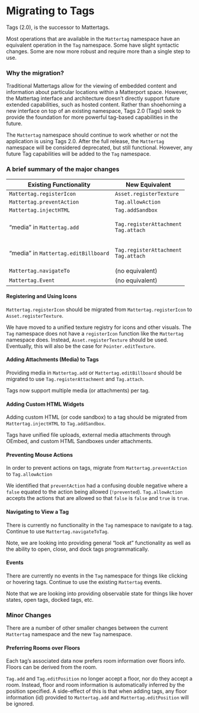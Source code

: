 # Migrating to Tags

Tags (2.0), is the successor to Mattertags.

Most operations that are available in the `Mattertag` namespace have an equivalent operation in the `Tag` namespace. Some have slight syntactic changes. Some are now more robust and require more than a single step to use.

### Why the migration?

Traditional Mattertags allow for the viewing of embedded content and information about particular locations within a Matterport space. However, the Mattertag interface and architecture doesn’t directly support future extended capabilities, such as hosted content. Rather than shoehorning a new interface on top of an existing namespace, Tags 2.0 (Tags) seek to provide the foundation for more powerful tag-based capabilities in the future.

The `Mattertag` namespace should continue to work whether or not the application is using Tags 2.0. After the full release, the `Mattertag` namespace will be considered deprecated, but still functional. However, any future Tag capabilities will be added to the `Tag` namespace.

### A brief summary of the major changes

| Existing Functionality               | New Equivalent                                                        |
| ------------------------------------ | --------------------------------------------------------------------- |
| `Mattertag.registerIcon`             | `Asset.registerTexture`                                               |
| `Mattertag.preventAction`            | `Tag.allowAction`                                                     |
| `Mattertag.injectHTML`               | `Tag.addSandbox`                                                      |
| “media” in `Mattertag.add`           | <p><code>Tag.registerAttachment</code><br><code>Tag.attach</code></p> |
| “media” in `Mattertag.editBillboard` | <p><code>Tag.registerAttachment</code><br><code>Tag.attach</code></p> |
| `Mattertag.navigateTo`               | (no equivalent)                                                       |
| `Mattertag.Event`                    | (no equivalent)                                                       |

#### Registering and Using Icons

`Mattertag.registerIcon` should be migrated from `Mattertag.registerIcon` to `Asset.registerTexture`.

We have moved to a unified texture registry for icons and other visuals. The `Tag` namespace does not have a `registerIcon` function like the `Mattertag` namespace does. Instead, `Asset.registerTexture` should be used. Eventually, this will also be the case for `Pointer.editTexture`.

#### Adding Attachments (Media) to Tags

Providing media in `Mattertag.add` or `Mattertag.editBillboard` should be migrated to use `Tag.registerAttachment` and `Tag.attach`.

Tags now support multiple media (or attachments) per tag.

#### Adding Custom HTML Widgets

Adding custom HTML (or code sandbox) to a tag should be migrated from `Mattertag.injectHTML` to `Tag.addSandbox`.

Tags have unified file uploads, external media attachments through OEmbed, and custom HTML Sandboxes under attachments.

#### Preventing Mouse Actions

In order to prevent actions on tags, migrate from `Mattertag.preventAction` to `Tag.allowAction`

We identified that `preventAction` had a confusing double negative where a `false` equated to the action being allowed (`!prevented`). `Tag.allowAction` accepts the actions that are allowed so that `false` is `false` and `true` is `true`.

#### Navigating to View a Tag

There is currently no functionality in the `Tag` namespace to navigate to a tag. Continue to use `Mattertag.navigateToTag`.

Note, we are looking into providing general “look at” functionality as well as the ability to open, close, and dock tags programmatically.

#### Events

There are currently no events in the `Tag` namespace for things like clicking or hovering tags. Continue to use the existing `Mattertag` events.

Note that we are looking into providing observable state for things like hover states, open tags, docked tags, etc.

### Minor Changes

There are a number of other smaller changes between the current `Mattertag` namespace and the new `Tag` namespace.

#### Preferring Rooms over Floors

Each tag’s associated data now prefers room information over floors info. Floors can be derived from the room.

`Tag.add` and `Tag.editPosition` no longer accept a floor, nor do they accept a room. Instead, floor and room information is automatically inferred by the position specified. A side-effect of this is that when adding tags, any floor information (id) provided to `Mattertag.add` and `Mattertag.editPosition` will be ignored.

